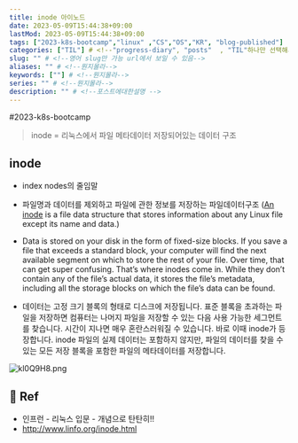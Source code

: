 ```yaml
---
title: inode 아이노드
date: 2023-05-09T15:44:38+09:00
lastMod: 2023-05-09T15:44:38+09:00
tags: ["2023-k8s-bootcamp","linux" ,"CS","OS","KR", "blog-published"] 
categories: ["TIL"] # <!--"progress-diary", "posts"  , "TIL"하나만 선택해서보셈 -->
slug: "" # <!--영어 slug만 가능 url에서 보일 수 있음-->
aliases: "" # <!--뭔지몰라-->
keywords: [""] # <!--뭔지몰라-->
series: "" # <!--뭔지몰라-->
description: "" # <!--포스트에대한설명 -->
---
```


#2023-k8s-bootcamp 

> inode = 리눅스에서 파일 메타데이터 저장되어있는 데이터 구조

## inode 

- index nodes의 줄임말

- 파일명과 데이터를 제외하고 파일에 관한 정보를 저장하는 파일데이터구조 ([An inode](http://www.linfo.org/inode.html) is a file data structure that stores information about any Linux file except its name and data.)

- Data is stored on your disk in the form of fixed-size blocks. If you save a file that exceeds a standard block, your computer will find the next available segment on which to store the rest of your file. Over time, that can get super confusing. That’s where inodes come in. While they don’t contain any of the file’s actual data, it stores the file’s metadata, including all the storage blocks on which the file’s data can be found.

- 데이터는 고정 크기 블록의 형태로 디스크에 저장됩니다. 표준 블록을 초과하는 파일을 저장하면 컴퓨터는 나머지 파일을 저장할 수 있는 다음 사용 가능한 세그먼트를 찾습니다. 시간이 지나면 매우 혼란스러워질 수 있습니다. 바로 이때 inode가 등장합니다. inode  파일의 실제 데이터는 포함하지 않지만, 파일의 데이터를 찾을 수 있는 모든 저장 블록을 포함한 파일의 메타데이터를 저장합니다. 


![kl0Q9H8.png](https://i.imgur.com/kl0Q9H8.png)

## 📑 Ref

- 인프런 - 리눅스 입문 - 개념으로 탄탄히!!
- http://www.linfo.org/inode.html